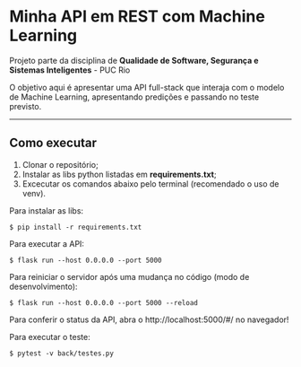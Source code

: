 # Minha API em REST com Machine Learning

Projeto parte da disciplina de **Qualidade de Software, Segurança e Sistemas Inteligentes** - PUC Rio

O objetivo aqui é apresentar uma API full-stack que interaja com o modelo de Machine Learning, apresentando predições e passando no teste previsto.

---
## Como executar

1. Clonar o repositório;
2. Instalar as libs python listadas em **requirements.txt**;
3. Excecutar os comandos abaixo pelo terminal (recomendado o uso de venv).

Para instalar as libs:

``` $ pip install -r requirements.txt ```

Para executar a API:

``` $ flask run --host 0.0.0.0 --port 5000 ```

Para reiniciar o servidor após uma mudança no código (modo de desenvolvimento):

``` $ flask run --host 0.0.0.0 --port 5000 --reload ```

Para conferir o status da API, abra o http://localhost:5000/#/ no navegador!

Para executar o teste:

``` $ pytest -v back/testes.py ```